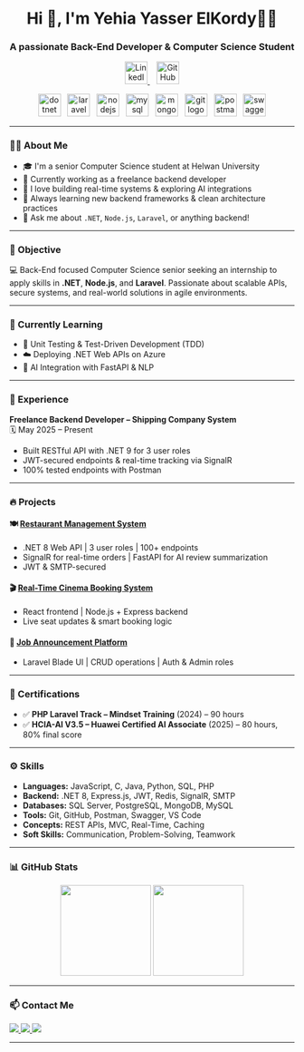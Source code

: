 <h1 align="center">Hi 👋, I'm Yehia Yasser ElKordy🧑‍💻</h1>
<h3 align="center">A passionate Back-End Developer & Computer Science Student</h3>

<p align="center">
  <a href="https://linkedin.com/in/yehia-elkordy" target="_blank">
    <img src="https://cdn-icons-png.flaticon.com/512/174/174857.png" width="40" alt="LinkedIn logo" />
  </a>
  &nbsp;&nbsp;
  <a href="https://github.com/KoOrdy" target="_blank">
    <img src="https://cdn-icons-png.flaticon.com/512/25/25231.png" width="40" alt="GitHub logo" />
  </a>
</p>

<p align="center">
  <img src="https://cdn.jsdelivr.net/gh/devicons/devicon/icons/dotnetcore/dotnetcore-original.svg" width="40" alt="dotnet logo" />
  &nbsp;
  <img src="https://cdn.simpleicons.org/laravel/FF2D20" width="40" alt="laravel logo" />
  &nbsp;
  <img src="https://cdn.jsdelivr.net/gh/devicons/devicon/icons/nodejs/nodejs-original.svg" width="40" alt="nodejs logo" />
  &nbsp;
  <img src="https://cdn.jsdelivr.net/gh/devicons/devicon/icons/mysql/mysql-original.svg" width="40" alt="mysql logo" />
  &nbsp;
  <img src="https://cdn.jsdelivr.net/gh/devicons/devicon/icons/mongodb/mongodb-original.svg" width="40" alt="mongodb logo" />
  &nbsp;
  <img src="https://cdn.jsdelivr.net/gh/devicons/devicon/icons/git/git-original.svg" width="40" alt="git logo" />
  &nbsp;
  <img src="https://cdn.simpleicons.org/postman/FF6C37" width="40" alt="postman logo" />
  &nbsp;
  <img src="https://cdn.simpleicons.org/swagger/85EA2D" width="40" alt="swagger logo" />
</p>

---

### 👨‍💻 About Me

- 🎓 I'm a senior Computer Science student at Helwan University  
- 🔭 Currently working as a freelance backend developer  
- 🚀 I love building real-time systems & exploring AI integrations  
- 🧠 Always learning new backend frameworks & clean architecture practices  
- 💬 Ask me about `.NET`, `Node.js`, `Laravel`, or anything backend!

---

### 🎯 Objective
💻 Back-End focused Computer Science senior seeking an internship to apply skills in **.NET**, **Node.js**, and **Laravel**. Passionate about scalable APIs, secure systems, and real-world solutions in agile environments.

---

### 🚀 Currently Learning

- 🧪 Unit Testing & Test-Driven Development (TDD)
- ☁️ Deploying .NET Web APIs on Azure
- 🤖 AI Integration with FastAPI & NLP

---

### 💼 Experience

**Freelance Backend Developer – Shipping Company System**  
🗓️ May 2025 – Present  
- Built RESTful API with .NET 9 for 3 user roles  
- JWT-secured endpoints & real-time tracking via SignalR  
- 100% tested endpoints with Postman

---

### 🔥 Projects

#### 🍽️ [Restaurant Management System](https://github.com/KoOrdy/Restaurant-Management-System)
- .NET 8 Web API | 3 user roles | 100+ endpoints  
- SignalR for real-time orders | FastAPI for AI review summarization  
- JWT & SMTP-secured

#### 🎬 [Real-Time Cinema Booking System](https://github.com/KoOrdy/Real-Time-Cinema)
- React frontend | Node.js + Express backend  
- Live seat updates & smart booking logic

#### 📢 [Job Announcement Platform](https://github.com/KoOrdy/final_php)
- Laravel Blade UI | CRUD operations | Auth & Admin roles

---

### 📜 Certifications

- ✅ **PHP Laravel Track – Mindset Training** (2024) – 90 hours  
- ✅ **HCIA-AI V3.5 – Huawei Certified AI Associate** (2025) – 80 hours, 80% final score

---

### ⚙️ Skills

- **Languages:** JavaScript, C, Java, Python, SQL, PHP  
- **Backend:** .NET 8, Express.js, JWT, Redis, SignalR, SMTP  
- **Databases:** SQL Server, PostgreSQL, MongoDB, MySQL  
- **Tools:** Git, GitHub, Postman, Swagger, VS Code  
- **Concepts:** REST APIs, MVC, Real-Time, Caching  
- **Soft Skills:** Communication, Problem-Solving, Teamwork

---

### 📊 GitHub Stats

<p align="center">
  <img src="https://github-readme-stats.vercel.app/api?username=KoOrdy&show_icons=true&theme=tokyonight" height="160"/>
  <img src="https://github-readme-stats.vercel.app/api/top-langs/?username=KoOrdy&layout=compact&theme=tokyonight" height="160"/>
</p>

---

### 📫 Contact Me

<p>
  <a href="mailto:yheiaelkordy@gmail.com">
    <img src="https://img.shields.io/badge/Gmail-D14836?style=for-the-badge&logo=gmail&logoColor=white"/>
  </a>
  <a href="https://linkedin.com/in/yehia-elkordy" target="_blank">
    <img src="https://img.shields.io/badge/LinkedIn-0077B5?style=for-the-badge&logo=linkedin&logoColor=white"/>
  </a>
  <a href="https://github.com/KoOrdy" target="_blank">
    <img src="https://img.shields.io/badge/GitHub-100000?style=for-the-badge&logo=github&logoColor=white"/>
  </a>
</p>

---

